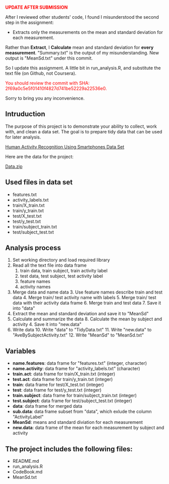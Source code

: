 <font color='red'>**UPDATE AFTER SUBMISSION**</font>

After I reviewed other students' code, I found I misunderstood the second step in the assignment:

* Extracts only the measurements on the mean and standard deviation for each measurement. 

Rather than **Extract**, I **Calculate** mean and standard deviation for **every measurement**. "Summary.txt" is the output of my misunderstanding. New output is "MeanSd.txt" under this commit.

So I update this assignment. A little bit in run_analysis.R, and substitute the text file (on Github, not Coursera).

<font color='red'>You should review the commit with SHA: 2f69a0c5e5f01410f4827d741be52229a22536e0.</font>

Sorry to bring you any inconvenience.

## Intruduction
The purpose of this project is to demonstrate your ability to collect, work with, and clean a data set. The goal is to prepare tidy data that can be used for later analysis.

[Human Activity Recognition Using Smartphones Data Set](http://archive.ics.uci.edu/ml/datasets/Human+Activity+Recognition+Using+Smartphones)

Here are the data for the project: 

[Data.zip](https://d396qusza40orc.cloudfront.net/getdata%2Fprojectfiles%2FUCI%20HAR%20Dataset.zip)

## Used files in data set
* features.txt
* activity_labels.txt
* train/X_train.txt
* train/y_train.txt
* test/X_test.txt
* test/y_test.txt
* train/subject_train.txt
* test/subject_test.txt

## Analysis process
1. Set working directory and load required library
2. Read all the text file into data frame
	1. train data, train subject, train activity label
	2. test data, test subject, test activity label
	3. feature names
	4. activity names
3. Merge data and name data
	3. Use feature names describe train and test data
	4. Merge train/ test activity name with labels
	5. Merge train/ test data with their activity data frame
	6. Merge train and test data
	7. Save it into "data"
7. Extract the mean and standard deviation and save it to "MeanSd"
7. Calculate and summarize the data
	8. Calculate the mean by subject and activity
	4. Save it into "new.data"
9. Write data
	10. Write "data" to "TidyData.txt"
	11. Write "new.data" to "AveBySubjectActivity.txt"
	12. Write "MeanSd" to "MeanSd.txt"


## Variables
* **name.features**: data frame for "features.txt" (integer, character)
* **name.activity**: data frame for "activity_labels.txt" (character)
* **train.act**: data frame for train/X_train.txt (integer)
* **test.act**: data frame for train/y_train.txt (integer)
* **train**: data frame for test/X_test.txt (integer)
* **test**: data frame for test/y_test.txt (integer)
* **train.subject**: data frame for train/subject_train.txt (integer)
* **test.subject**: data frame for test/subject_test.txt (integer)
* **data**: data frame for merged data
* **sub.data**: data frame subset from "data", which exlude the column "ActivityLabel"
* **MeanSd**: means and standard diviation for each measurement
* **new.data**: data frame of the mean for each measurement by subject and activity


## The project includes the following files:
* README.md
* run_analysis.R
* CodeBook.md
* MeanSd.txt